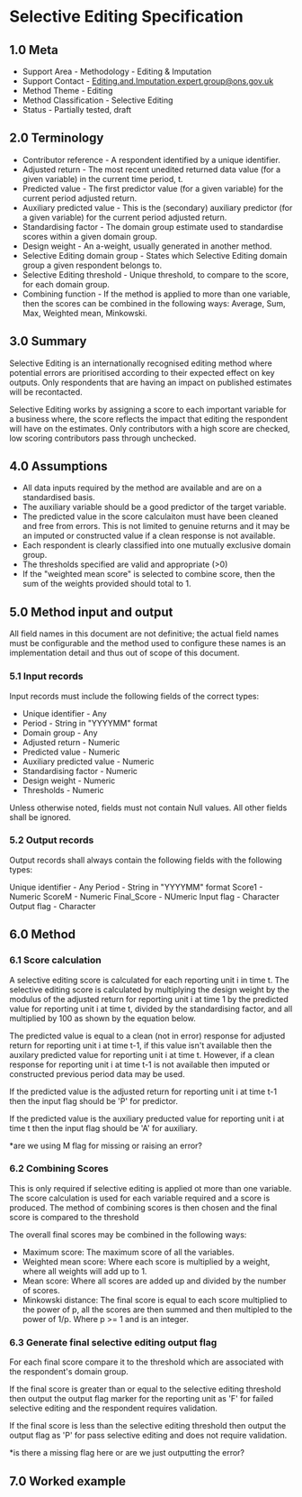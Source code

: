 # Selective Editing Specification

## 1.0 Meta

* Support Area - Methodology - Editing & Imputation
* Support Contact - <Editing.and.Imputation.expert.group@ons.gov.uk>
* Method Theme - Editing
* Method Classification - Selective Editing
* Status - Partially tested, draft 

## 2.0 Terminology

* Contributor reference - A respondent identified by a unique 
  identifier.
* Adjusted return - The most recent unedited returned data
  value (for a given variable) in the current time period, t.
* Predicted value - The first predictor value (for a given
  variable) for the current period adjusted return.
* Auxiliary predicted value - This is the (secondary)
  auxiliary predictor (for a given variable) for the current 
  period adjusted return.
* Standardising factor - The domain group estimate used to 
  standardise scores within a given domain group.
* Design weight - An a-weight, usually generated in another
  method.
* Selective Editing domain group - States which Selective 
  Editing domain group a given respondent belongs to.
* Selective Editing threshold - Unique threshold, to compare 
  to the score, for each domain group.
* Combining function - If the method is applied to more than 
  one variable, then the scores can be combined in the 
  following ways: Average, Sum, Max, Weighted mean, Minkowski.

## 3.0 Summary

Selective Editing is an internationally recognised editing method
where potential errors are prioritised according to their expected 
effect on key outputs. Only respondents that are having an impact
on published estimates will be recontacted.

Selective Editing works by assigning a score to each important 
variable for a business where, the score reflects the impact that 
editing the respondent will have on the estimates. Only contributors
with a high score are checked, low scoring contributors pass 
through unchecked.

## 4.0 Assumptions

- All data inputs required by the method are available and are on a
  standardised basis.
- The auxiliary variable should be a good predictor of the target
  variable.
- The predicted value in the score calculaiton must have been cleaned
  and free from errors. This is not limited to genuine returns and 
  it may be an imputed or constructed value if a clean response is
  not available.
- Each respondent is clearly classified into one mutually exclusive
  domain group.
- The thresholds specified are valid and appropriate (>0)
- If the "weighted mean score" is selected to combine score, then the
  sum of the weights provided should total to 1. 
  
## 5.0 Method input and output

All field names in this document are not definitive; the actual field 
names must be configurable and the method used to configure these 
names is an implementation detail and thus out of scope of this document.

### 5.1 Input records

Input records must include the following fields of the correct types:

- Unique identifier - Any
- Period - String in "YYYYMM" format
- Domain group - Any
- Adjusted return - Numeric
- Predicted value - Numeric
- Auxiliary predicted value - Numeric
- Standardising factor - Numeric
- Design weight - Numeric
- Thresholds - Numeric

Unless otherwise noted, fields must not contain Null values. All other 
fields shall be ignored.

### 5.2 Output records

Output records shall always contain the following fields with the 
following types:

Unique identifier - Any
Period - String in "YYYYMM" format
Score1 - Numeric
ScoreM - Numeric
Final_Score - NUmeric
Input flag - Character
Output flag - Character

## 6.0 Method

### 6.1 Score calculation 

A selective editing score is calculated for each reporting unit i in 
time t. The selective editing score is calculated by multiplying the
design weight by the modulus of the adjusted return for reporting unit
i at time 1 by the predicted value for reporting unit i at time t, 
divided by the standardising factor, and all multiplied by 100 as shown 
by the equation below.



The predicted value is equal to a clean (not in error) response for 
adjusted return for reporting unit i at time t-1, if this value isn't
available then the auxilary predicted value for reporting unit i at
time t. However, if a clean response for reporting unit i at time t-1 
is not available then imputed or constructed previous period data may 
be used. 

If the predicted value is the adjusted return for reporting unit i at 
time t-1 then the input flag should be 'P' for predictor. 

If the predicted value is the auxiliary preducted value for reporting
unit i at time t then the input flag should be 'A' for auxiliary.

*are we using M flag for missing or raising an error?

### 6.2 Combining Scores

This is only required if selective editing is applied ot more than one
variable. The score calculation is used for each variable required and 
a score is produced. The method of combining scores is then chosen and
the final score is compared to the threshold

The overall final scores may be combined in the following ways:

- Maximum score: The maximum score of all the variables.
- Weighted mean score: Where each score is multiplied by a weight, where
  all weights will add up to 1.
- Mean score: Where all scores are added up and divided by the number of
  scores.
- Minkowski distance: The final score is equal to each score multiplied to
 the power of p, all the scores are then summed and then multipled to the 
 power of 1/p. Where p >= 1 and is an integer.
  
### 6.3 Generate final selective editing output flag

For each final score compare it to the threshold which are associated with
the respondent's domain group.

If the final score is greater than or equal to the selective editing 
threshold then output the output flag marker for the reporting unit as 'F'
for failed selective editing and the respondent requires validation. 

If the final score is less than the selective editing threshold then output 
the output flag as 'P' for pass selective editing and does not require
validation.

*is there a missing flag here or are we just outputting the error?

## 7.0 Worked example






